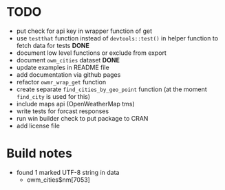 # TODO

* put check for api key in wrapper function of get
* use `testthat` function instead of `devtools::test()` in helper function to fetch data for tests __DONE__
* document low level functions or exclude from export
* document `owm_cities` dataset __DONE__
* update examples in README file
* add documentation via github pages
* refactor `owmr_wrap_get` function
* create separate `find_cities_by_geo_point` function (at the moment `find_city` is used for this)
* include maps api (OpenWeatherMap tms)
* write tests for forcast responses
* run win builder check to put package to CRAN
* add license file

# Build notes

* found 1 marked UTF-8 string in data
  - owm_cities$nm[7053]
